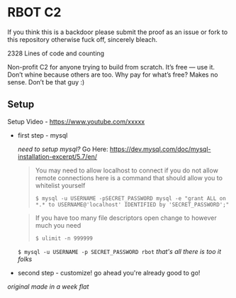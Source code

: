 # RBOT C2

If you think this is a backdoor please submit the proof as an issue or fork to this repository otherwise fuck off, sincerely bleach.

2328 Lines of code and counting

Non-profit C2 for anyone trying to build from scratch.
It’s free — use it. Don’t whine because others are too.
Why pay for what’s free? Makes no sense.
Don’t be that guy :)

## Setup

Setup Video - https://www.youtube.com/xxxxx

- first step - mysql

  *need to setup mysql?* Go Here: https://dev.mysql.com/doc/mysql-installation-excerpt/5.7/en/
  
  > You may need to allow localhost to connect if you do not allow remote connections here is a command that should allow you to whitelist yourself 
  > 
  > `$ mysql -u USERNAME -pSECRET_PASSWORD mysql -e "grant ALL on *.* to USERNAME@'localhost' IDENTIFIED by 'SECRET_PASSWORD';"`

  > If you have too many file descriptors open change to however much you need
  > 
  > `$ ulimit -n 999999`

  `$ mysql -u USERNAME -p SECRET_PASSWORD rbot`
  *that's all there is too it folks*

- second step - customize!
  go ahead you're already good to go!

*original made in a week flat*
